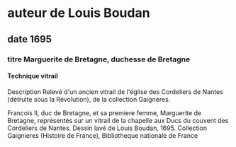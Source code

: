 # auteur  de Louis Boudan

## date 1695

### titre Marguerite de Bretagne, duchesse de Bretagne

#### Technique vitrail

Description Relevé d'un ancien vitrail de l'église des Cordeliers de Nantes (détruite sous la Révolution), de la collection Gaignères.

Francois Il, duc de Bretagne, et sa premiere femme, Marguerite de Bretagne, représentés sur un vitrail de la chapelle aux Ducs du couvent des Cordeliers de Nantes. Dessin lavé de Louis Boudan, 1695. Collection Gaignieres (Histoire de France), Bibliotheque nationale de France